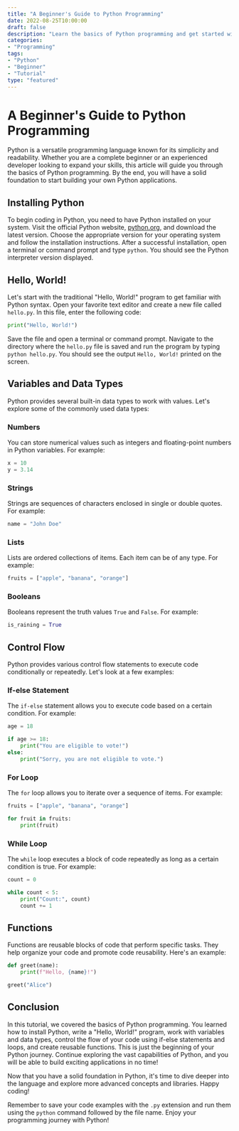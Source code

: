 ```yaml
--- 
title: "A Beginner's Guide to Python Programming"
date: 2022-08-25T10:00:00
draft: false
description: "Learn the basics of Python programming and get started with coding in Python!"
categories: 
- "Programming"
tags: 
- "Python"
- "Beginner"
- "Tutorial"
type: "featured"
---
```


# A Beginner's Guide to Python Programming

Python is a versatile programming language known for its simplicity and readability. Whether you are a complete beginner or an experienced developer looking to expand your skills, this article will guide you through the basics of Python programming. By the end, you will have a solid foundation to start building your own Python applications.

## Installing Python

To begin coding in Python, you need to have Python installed on your system. Visit the official Python website, [python.org](https://www.python.org/), and download the latest version. Choose the appropriate version for your operating system and follow the installation instructions. After a successful installation, open a terminal or command prompt and type `python`. You should see the Python interpreter version displayed.

## Hello, World!

Let's start with the traditional "Hello, World!" program to get familiar with Python syntax. Open your favorite text editor and create a new file called `hello.py`. In this file, enter the following code:

```python
print("Hello, World!")
```

Save the file and open a terminal or command prompt. Navigate to the directory where the `hello.py` file is saved and run the program by typing `python hello.py`. You should see the output `Hello, World!` printed on the screen.

## Variables and Data Types

Python provides several built-in data types to work with values. Let's explore some of the commonly used data types:

### Numbers

You can store numerical values such as integers and floating-point numbers in Python variables. For example:

```python
x = 10
y = 3.14
```

### Strings

Strings are sequences of characters enclosed in single or double quotes. For example:

```python
name = "John Doe"
```

### Lists

Lists are ordered collections of items. Each item can be of any type. For example:

```python
fruits = ["apple", "banana", "orange"]
```

### Booleans

Booleans represent the truth values `True` and `False`. For example:

```python
is_raining = True
```

## Control Flow

Python provides various control flow statements to execute code conditionally or repeatedly. Let's look at a few examples:

### If-else Statement

The `if-else` statement allows you to execute code based on a certain condition. For example:

```python
age = 18

if age >= 18:
    print("You are eligible to vote!")
else:
    print("Sorry, you are not eligible to vote.")
```

### For Loop

The `for` loop allows you to iterate over a sequence of items. For example:

```python
fruits = ["apple", "banana", "orange"]

for fruit in fruits:
    print(fruit)
```

### While Loop

The `while` loop executes a block of code repeatedly as long as a certain condition is true. For example:

```python
count = 0

while count < 5:
    print("Count:", count)
    count += 1
```

## Functions

Functions are reusable blocks of code that perform specific tasks. They help organize your code and promote code reusability. Here's an example:

```python
def greet(name):
    print(f"Hello, {name}!")

greet("Alice")
```

## Conclusion

In this tutorial, we covered the basics of Python programming. You learned how to install Python, write a "Hello, World!" program, work with variables and data types, control the flow of your code using if-else statements and loops, and create reusable functions. This is just the beginning of your Python journey. Continue exploring the vast capabilities of Python, and you will be able to build exciting applications in no time!

Now that you have a solid foundation in Python, it's time to dive deeper into the language and explore more advanced concepts and libraries. Happy coding!

Remember to save your code examples with the `.py` extension and run them using the `python` command followed by the file name. Enjoy your programming journey with Python!
